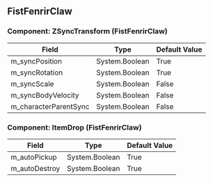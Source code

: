 ## FistFenrirClaw

### Component: ZSyncTransform (FistFenrirClaw)

|Field|Type|Default Value|
|---|---|---|
|m_syncPosition|System.Boolean|True|
|m_syncRotation|System.Boolean|True|
|m_syncScale|System.Boolean|False|
|m_syncBodyVelocity|System.Boolean|False|
|m_characterParentSync|System.Boolean|False|

### Component: ItemDrop (FistFenrirClaw)

|Field|Type|Default Value|
|---|---|---|
|m_autoPickup|System.Boolean|True|
|m_autoDestroy|System.Boolean|True|

